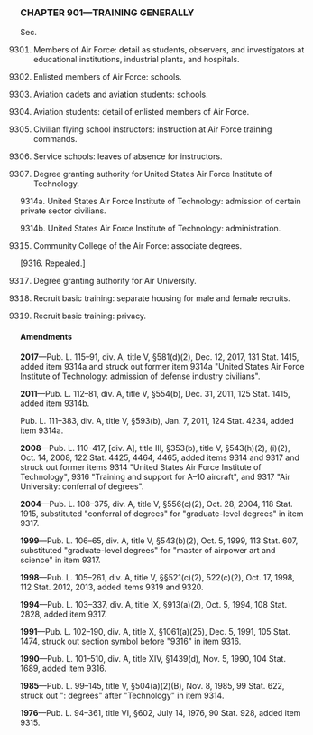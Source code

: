 ### **CHAPTER 901—TRAINING GENERALLY** ###

Sec.

9301. Members of Air Force: detail as students, observers, and investigators at educational institutions, industrial plants, and hospitals.

9302. Enlisted members of Air Force: schools.

9303. Aviation cadets and aviation students: schools.

9304. Aviation students: detail of enlisted members of Air Force.

9305. Civilian flying school instructors: instruction at Air Force training commands.

9306. Service schools: leaves of absence for instructors.

9314. Degree granting authority for United States Air Force Institute of Technology.

9314a. United States Air Force Institute of Technology: admission of certain private sector civilians.

9314b. United States Air Force Institute of Technology: administration.

9315. Community College of the Air Force: associate degrees.

[9316. Repealed.]

9317. Degree granting authority for Air University.

9319. Recruit basic training: separate housing for male and female recruits.

9320. Recruit basic training: privacy.

#### Amendments ####

**2017**—Pub. L. 115–91, div. A, title V, §581(d)(2), Dec. 12, 2017, 131 Stat. 1415, added item 9314a and struck out former item 9314a "United States Air Force Institute of Technology: admission of defense industry civilians".

**2011**—Pub. L. 112–81, div. A, title V, §554(b), Dec. 31, 2011, 125 Stat. 1415, added item 9314b.

Pub. L. 111–383, div. A, title V, §593(b), Jan. 7, 2011, 124 Stat. 4234, added item 9314a.

**2008**—Pub. L. 110–417, [div. A], title III, §353(b), title V, §543(h)(2), (i)(2), Oct. 14, 2008, 122 Stat. 4425, 4464, 4465, added items 9314 and 9317 and struck out former items 9314 "United States Air Force Institute of Technology", 9316 "Training and support for A–10 aircraft", and 9317 "Air University: conferral of degrees".

**2004**—Pub. L. 108–375, div. A, title V, §556(c)(2), Oct. 28, 2004, 118 Stat. 1915, substituted "conferral of degrees" for "graduate-level degrees" in item 9317.

**1999**—Pub. L. 106–65, div. A, title V, §543(b)(2), Oct. 5, 1999, 113 Stat. 607, substituted "graduate-level degrees" for "master of airpower art and science" in item 9317.

**1998**—Pub. L. 105–261, div. A, title V, §§521(c)(2), 522(c)(2), Oct. 17, 1998, 112 Stat. 2012, 2013, added items 9319 and 9320.

**1994**—Pub. L. 103–337, div. A, title IX, §913(a)(2), Oct. 5, 1994, 108 Stat. 2828, added item 9317.

**1991**—Pub. L. 102–190, div. A, title X, §1061(a)(25), Dec. 5, 1991, 105 Stat. 1474, struck out section symbol before "9316" in item 9316.

**1990**—Pub. L. 101–510, div. A, title XIV, §1439(d), Nov. 5, 1990, 104 Stat. 1689, added item 9316.

**1985**—Pub. L. 99–145, title V, §504(a)(2)(B), Nov. 8, 1985, 99 Stat. 622, struck out ": degrees" after "Technology" in item 9314.

**1976**—Pub. L. 94–361, title VI, §602, July 14, 1976, 90 Stat. 928, added item 9315.